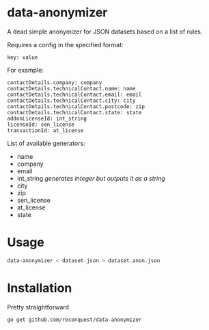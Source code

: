 # data-anonymizer

A dead simple anonymizer for JSON datasets based on a list of rules.

Requires a config in the specified format:
```
key: value
```

For example:
```
contactDetails.company: company
contactDetails.technicalContact.name: name
contactDetails.technicalContact.email: email
contactDetails.technicalContact.city: city
contactDetails.technicalContact.postcode: zip
contactDetails.technicalContact.state: state
addonLicenseId: int_string
licenseId: sen_license
transactionId: at_license
```

List of available generators:
- name
- company
- email
- int_string _generates integer but outputs it as a string_
- city
- zip
- sen_license
- at_license
- state

# Usage

```bash
data-anonymizer < dataset.json > dataset.anon.json
```

# Installation

Pretty straightforward
```
go get github.com/reconquest/data-anonymizer
```
